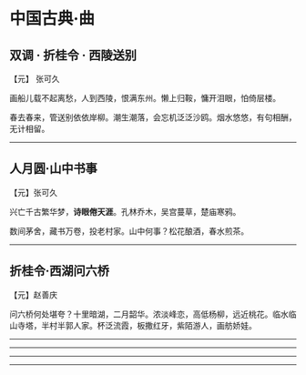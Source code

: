# 中国古典·曲



## **双调 · 折桂令 · 西陵送别**

【元】 张可久

画船儿载不起离愁，人到西陵，恨满东州。懒上归鞍，慵开泪眼，怕倚层楼。

春去春来，管送别依依岸柳。潮生潮落，会忘机泛泛沙鸥。烟水悠悠，有句相酬，无计相留。

-----




## 人月圆·山中书事

【元】张可久 

兴亡千古繁华梦，**诗眼倦天涯**。孔林乔木，吴宫蔓草，楚庙寒鸦。

数间茅舍，藏书万卷，投老村家。山中何事？松花酿酒，春水煎茶。


-----

## 折桂令·西湖问六桥

【元】赵善庆

问六桥何处堪夸？十里暗湖，二月韶华。浓淡峰恋，高低杨柳，远近桃花。临水临山寺塔，半村半郭人家。杯泛流霞，板撒红牙，紫陌游人，画舫娇娃。

----

----

----

----